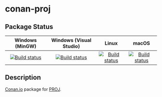 # conan-proj

## Package Status

| Windows (MinGW) | Windows (Visual Studio) | Linux | macOS |
|:---------------:|:-----------------------:|:-----:|:-----:|
|[![Build status](https://ci.appveyor.com/api/projects/status/oktmpj60rblhh121/branch/testing%2F8.0.0?svg=true)](https://ci.appveyor.com/project/SpaceIm/conan-proj)|[![Build status](https://github.com/SpaceIm/conan-proj/workflows/.github/workflows/windows.yml/badge.svg?branch=testing%2F8.0.0)](https://github.com/SpaceIm/conan-proj/actions/workflows/windows.yml?query=branch%3Atesting%2F8.0.0)|[![Build status](https://github.com/SpaceIm/conan-proj/workflows/.github/workflows/linux.yml/badge.svg?branch=testing%2F8.0.0)](https://github.com/SpaceIm/conan-proj/actions/workflows/linux.yml?query=branch%3Atesting%2F8.0.0)|[![Build status](https://github.com/SpaceIm/conan-proj/workflows/.github/workflows/macos.yml/badge.svg?branch=testing%2F8.0.0)](https://github.com/SpaceIm/conan-proj/actions/workflows/macos.yml?query=branch%3Atesting%2F8.0.0)|

## Description

[Conan.io](https://conan.io) package for [PROJ](https://proj.org).
